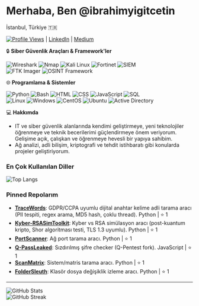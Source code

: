 # Merhaba, Ben @ibrahimyigitcetin  
İstanbul, Türkiye 🇹🇷  

[![Profile Views](https://komarev.com/ghpvc/?username=ibrahimyigitcetin&color=blue)](https://github.com/ibrahimyigitcetin) | [LinkedIn](https://www.linkedin.com/in/ibrahim-yi%C4%9Fit-%C3%A7etin-b44209287) | [Medium](https://medium.com/@ibrahimyigitctn)  

🔒 **Siber Güvenlik Araçları & Framework'ler**  

![Wireshark](https://img.shields.io/badge/Wireshark-1679A7?style=for-the-badge&logo=wireshark&logoColor=white) ![Nmap](https://img.shields.io/badge/Nmap-0457C?style=for-the-badge&logo=nmap&logoColor=white) ![Kali Linux](https://img.shields.io/badge/Kali_Linux-557C94?style=for-the-badge&logo=kali-linux&logoColor=white) ![Fortinet](https://img.shields.io/badge/Fortinet-FF0000?style=for-the-badge&logo=fortinet&logoColor=white) ![SIEM](https://img.shields.io/badge/SIEM-0078D7?style=for-the-badge&logoColor=white)  
![FTK Imager](https://img.shields.io/badge/FTK_Imager-2E3192?style=for-the-badge&logoColor=white) ![OSINT Framework](https://img.shields.io/badge/OSINT_Framework-8A2BE2?style=for-the-badge&logoColor=white)  

🌐 **Programlama & Sistemler**  

![Python](https://img.shields.io/badge/Python-3776AB?style=for-the-badge&logo=python&logoColor=white) ![Bash](https://img.shields.io/badge/Bash-4EA725?style=for-the-badge&logo=gnu-bash&logoColor=white) ![HTML](https://img.shields.io/badge/HTML-E34F26?style=for-the-badge&logo=html5&logoColor=white) ![CSS](https://img.shields.io/badge/CSS-1572B6?style=for-the-badge&logo=css3&logoColor=white) ![JavaScript](https://img.shields.io/badge/JavaScript-F7DF1E?style=for-the-badge&logo=javascript&logoColor=black) ![SQL](https://img.shields.io/badge/SQL-4479A1?style=for-the-badge&logo=postgresql&logoColor=white)  
![Linux](https://img.shields.io/badge/Linux-FCC624?style=for-the-badge&logo=linux&logoColor=black) ![Windows](https://img.shields.io/badge/Windows-0078D6?style=for-the-badge&logo=windows&logoColor=white) ![CentOS](https://img.shields.io/badge/CentOS-262577?style=for-the-badge&logo=centos&logoColor=white) ![Ubuntu](https://img.shields.io/badge/Ubuntu-E95420?style=for-the-badge&logo=ubuntu&logoColor=white) ![Active Directory](https://img.shields.io/badge/Active_Directory-00AEEF?style=for-the-badge&logo=microsoft&logoColor=white)  

💻 **Hakkımda**  
 
- IT ve siber güvenlik alanlarında kendimi geliştirmeye, yeni teknolojiler öğrenmeye ve teknik becerilerimi güçlendirmeye önem veriyorum. Gelişime açık, çalışkan ve öğrenmeye hevesli bir yapıya sahibim.  
- Ağ analizi, adli bilişim, kriptografi ve tehdit istihbaratı gibi konularda projeler geliştiriyorum.   

### En Çok Kullanılan Diller  
![Top Langs](https://github-readme-stats.vercel.app/api/top-langs/?username=ibrahimyigitcetin&layout=compact&theme=dark&hide_border=true&bg_color=0d1117&border_color=30363d&title_color=58a6ff)  

### Pinned Repolarım  
- **[TraceWords](https://github.com/ibrahimyigitcetin/TraceWords)**: GDPR/CCPA uyumlu dijital anahtar kelime adli tarama aracı (PII tespiti, regex arama, MD5 hash, çoklu thread). Python | ⭐ 1  
- **[Kyber-RSASimToolkit](https://github.com/ibrahimyigitcetin/Kyber-RSASimToolkit)**: Kyber vs RSA simülasyon aracı (post-kuantum kripto, Shor algoritması testi, TLS 1.3 uyumlu). Python | ⭐ 1  
- **[PortScanner](https://github.com/ibrahimyigitcetin/PortScanner)**: Ağ port tarama aracı. Python | ⭐ 1  
- **[Q-PassLeaked](https://github.com/ibrahimyigitcetin/Q-PassLeaked)**: Sızdırılmış şifre checker (Q-Pentest fork). JavaScript | ⭐ 1  
- **[ScanMatrix](https://github.com/ibrahimyigitcetin/ScanMatrix)**: Sistem/matris tarama aracı. Python | ⭐ 1  
- **[FolderSleuth](https://github.com/ibrahimyigitcetin/FolderSleuth)**: Klasör dosya değişiklik izleme aracı. Python | ⭐ 1  

---

![GitHub Stats](https://github-readme-stats.vercel.app/api?username=ibrahimyigitcetin&show_icons=true&theme=dark&hide_border=true)  
![GitHub Streak](https://github-readme-streak-stats.herokuapp.com/?user=ibrahimyigitcetin&theme=dark)  
